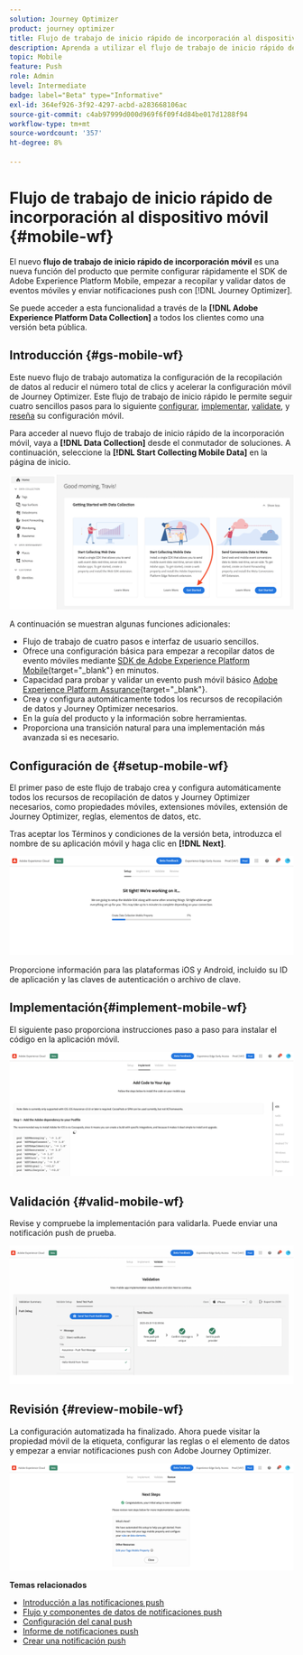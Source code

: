 ```yaml
---
solution: Journey Optimizer
product: journey optimizer
title: Flujo de trabajo de inicio rápido de incorporación al dispositivo móvil
description: Aprenda a utilizar el flujo de trabajo de inicio rápido de la incorporación móvil
topic: Mobile
feature: Push
role: Admin
level: Intermediate
badge: label="Beta" type="Informative"
exl-id: 364ef926-3f92-4297-acbd-a283668106ac
source-git-commit: c4ab97999d000d969f6f09f4d84be017d1288f94
workflow-type: tm+mt
source-wordcount: '357'
ht-degree: 8%

---
```


# Flujo de trabajo de inicio rápido de incorporación al dispositivo móvil {#mobile-wf}

El nuevo **flujo de trabajo de inicio rápido de incorporación móvil** es una nueva función del producto que permite configurar rápidamente el SDK de Adobe Experience Platform Mobile, empezar a recopilar y validar datos de eventos móviles y enviar notificaciones push con [!DNL Journey Optimizer].

Se puede acceder a esta funcionalidad a través de la **[!DNL Adobe Experience Platform Data Collection]** a todos los clientes como una versión beta pública.

## Introducción {#gs-mobile-wf}

Este nuevo flujo de trabajo automatiza la configuración de la recopilación de datos al reducir el número total de clics y acelerar la configuración móvil de Journey Optimizer. Este flujo de trabajo de inicio rápido le permite seguir cuatro sencillos pasos para lo siguiente [configurar](##setup-mobile-wf), [implementar](#implement-mobile-wf), [validate](#valid-mobile-wf), y [reseña](#review-mobile-wf) su configuración móvil.

Para acceder al nuevo flujo de trabajo de inicio rápido de la incorporación móvil, vaya a **[!DNL Data Collection]** desde el conmutador de soluciones. A continuación, seleccione la **[!DNL Start Collecting Mobile Data]** en la página de inicio.

![](assets/mobile-wf-home.png)

A continuación se muestran algunas funciones adicionales:

* Flujo de trabajo de cuatro pasos e interfaz de usuario sencillos.
* Ofrece una configuración básica para empezar a recopilar datos de evento móviles mediante [SDK de Adobe Experience Platform Mobile](https://developer.adobe.com/client-sdks/documentation/){target="_blank"} en minutos.
* Capacidad para probar y validar un evento push móvil básico [Adobe Experience Platform Assurance](https://experienceleague.adobe.com/docs/experience-platform/assurance/home.html){target="_blank"}.
* Crea y configura automáticamente todos los recursos de recopilación de datos y Journey Optimizer necesarios.
* En la guía del producto y la información sobre herramientas.
* Proporciona una transición natural para una implementación más avanzada si es necesario.

## Configuración de {#setup-mobile-wf}

El primer paso de este flujo de trabajo crea y configura automáticamente todos los recursos de recopilación de datos y Journey Optimizer necesarios, como propiedades móviles, extensiones móviles, extensión de Journey Optimizer, reglas, elementos de datos, etc.

Tras aceptar los Términos y condiciones de la versión beta, introduzca el nombre de su aplicación móvil y haga clic en **[!DNL Next]**.

![](assets/mobile-wf-setup.png)

Proporcione información para las plataformas iOS y Android, incluido su ID de aplicación y las claves de autenticación o archivo de clave.

## Implementación{#implement-mobile-wf}

El siguiente paso proporciona instrucciones paso a paso para instalar el código en la aplicación móvil.

![](assets/mobile-wf-add-code.png)


## Validación {#valid-mobile-wf}

Revise y compruebe la implementación para validarla. Puede enviar una notificación push de prueba.

![](assets/mobile-wf-valid.png)


## Revisión {#review-mobile-wf}

La configuración automatizada ha finalizado. Ahora puede visitar la propiedad móvil de la etiqueta, configurar las reglas o el elemento de datos y empezar a enviar notificaciones push con Adobe Journey Optimizer.

![](assets/mobile-wf-done.png)


**Temas relacionados**

* [Introducción a las notificaciones push](get-started-push.md)
* [Flujo y componentes de datos de notificaciones push](push-gs.md)
* [Configuración del canal push](push-configuration.md)
* [Informe de notificaciones push](../reports/journey-global-report.md#push-global)
* [Crear una notificación push](create-push.md)
